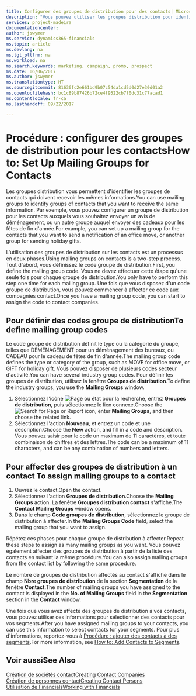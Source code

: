 ```yaml
---
title: Configurer des groupes de distribution pour des contacts| Microsoft Docs
description: "Vous pouvez utiliser les groupes distribution pour identifier les groupes contacts qui doivent recevoir les mêmes informations, par exemple, pour une promotion marketing ou une promotion."
services: project-madeira
documentationcenter: 
author: jswymer
ms.service: dynamics365-financials
ms.topic: article
ms.devlang: na
ms.tgt_pltfrm: na
ms.workload: na
ms.search.keywords: marketing, campaign, promo, prospect
ms.date: 06/06/2017
ms.author: jswymer
ms.translationtype: HT
ms.sourcegitcommit: 81636fc2e661bd9b07c54da1cd5d0d27e30d01a2
ms.openlocfilehash: bc1c89b87426b72ce4f9522cb7f0dc31c77acad1
ms.contentlocale: fr-ca
ms.lasthandoff: 09/22/2017

---
```

# <a name="how-to-set-up-mailing-groups-for-contacts"></a><span data-ttu-id="0fc55-103">Procédure : configurer des groupes de distribution pour les contacts</span><span class="sxs-lookup"><span data-stu-id="0fc55-103">How to: Set Up Mailing Groups for Contacts</span></span>
<span data-ttu-id="0fc55-104">Les groupes distribution vous permettent d'identifier les groupes de contacts qui doivent recevoir les mêmes informations.</span><span class="sxs-lookup"><span data-stu-id="0fc55-104">You can use mailing groups to identify groups of contacts that you want to receive the same information.</span></span> <span data-ttu-id="0fc55-105">Par exemple, vous pouvez configurer un groupe de distribution pour les contacts auxquels vous souhaitez envoyer un avis de déménagement, ou un autre groupe auquel envoyer des cadeaux pour les fêtes de fin d'année.</span><span class="sxs-lookup"><span data-stu-id="0fc55-105">For example, you can set up a mailing group for the contacts that you want to send a notification of an office move, or another group for sending holiday gifts.</span></span>

<span data-ttu-id="0fc55-106">L'utilisation des groupes de distribution sur les contacts est un processus en deux phases.</span><span class="sxs-lookup"><span data-stu-id="0fc55-106">Using mailing groups on contacts is a two-step process.</span></span> <span data-ttu-id="0fc55-107">Tout d'abord, vous définissez le code groupe de distribution.</span><span class="sxs-lookup"><span data-stu-id="0fc55-107">First, you define the mailing group code.</span></span> <span data-ttu-id="0fc55-108">Vous ne devez effectuer cette étape qu'une seule fois pour chaque groupe de distribution.</span><span class="sxs-lookup"><span data-stu-id="0fc55-108">You only have to perform this step one time for each mailing group.</span></span> <span data-ttu-id="0fc55-109">Une fois que vous disposez d'un code groupe de distribution, vous pouvez commencer à affecter ce code aux compagnies contact.</span><span class="sxs-lookup"><span data-stu-id="0fc55-109">Once you have a mailing group code, you can start to assign the code to contact companies.</span></span>

## <a name="to-define-mailing-group-codes"></a><span data-ttu-id="0fc55-110">Pour définir des codes groupe de distribution</span><span class="sxs-lookup"><span data-stu-id="0fc55-110">To define mailing group codes</span></span>
<span data-ttu-id="0fc55-111">Le code groupe de distribution définit le type ou la catégorie du groupe, telles que DÉMÉNAGEMENT pour un déménagement des bureaux, ou CADEAU pour le cadeau de fêtes de fin d'année.</span><span class="sxs-lookup"><span data-stu-id="0fc55-111">The mailing group code defines the type or category of the group, such as MOVE for office move, or GIFT for holiday gift.</span></span> <span data-ttu-id="0fc55-112">Vous pouvez disposer de plusieurs codes secteur d'activité.</span><span class="sxs-lookup"><span data-stu-id="0fc55-112">You can have several industry group codes.</span></span> <span data-ttu-id="0fc55-113">Pour définir les groupes de distribution, utilisez la fenêtre **Groupes de distribution**.</span><span class="sxs-lookup"><span data-stu-id="0fc55-113">To define the industry groups, you use the **Mailing Groups** window.</span></span>

1. <span data-ttu-id="0fc55-114">Sélectionnez l'icône ![Page ou état pour la recherche](media/ui-search/search_small.png "icône Page ou état pour la recherche"), entrez **Groupes de distribution**, puis sélectionnez le lien connexe.</span><span class="sxs-lookup"><span data-stu-id="0fc55-114">Choose the ![Search for Page or Report](media/ui-search/search_small.png "Search for Page or Report icon") icon, enter **Mailing Groups**, and then choose the related link.</span></span>
2. <span data-ttu-id="0fc55-115">Sélectionnez l'action **Nouveau**, et entrez un code et une description.</span><span class="sxs-lookup"><span data-stu-id="0fc55-115">Choose the **New** action, and fill in a code and description.</span></span> <span data-ttu-id="0fc55-116">Vous pouvez saisir pour le code un maximum de 11 caractères, et toute combinaison de chiffres et des lettres.</span><span class="sxs-lookup"><span data-stu-id="0fc55-116">The code can be a maximum of 11 characters, and can be any combination of numbers and letters.</span></span>

## <span data-ttu-id="0fc55-117"><a name="AssignMailGroupContact"></a> Pour affecter des groupes de distribution à un contact</span><span class="sxs-lookup"><span data-stu-id="0fc55-117"><a name="AssignMailGroupContact"></a> To assign mailing groups to a contact</span></span>
1. <span data-ttu-id="0fc55-118">Ouvrez le contact.</span><span class="sxs-lookup"><span data-stu-id="0fc55-118">Open the contact.</span></span>
2. <span data-ttu-id="0fc55-119">Sélectionnez l'action **Groupes de distribution**.</span><span class="sxs-lookup"><span data-stu-id="0fc55-119">Choose the **Mailing Groups** action.</span></span> <span data-ttu-id="0fc55-120">La fenêtre **Groupes distribution contact** s'affiche.</span><span class="sxs-lookup"><span data-stu-id="0fc55-120">The **Contact Mailing Groups** window opens.</span></span>
3. <span data-ttu-id="0fc55-121">Dans le champ **Code groupes de distribution**, sélectionnez le groupe de distribution à affecter.</span><span class="sxs-lookup"><span data-stu-id="0fc55-121">In the **Mailing Groups Code** field, select the mailing group that you want to assign.</span></span>

<span data-ttu-id="0fc55-122">Répétez ces phases pour chaque groupe de distribution à affecter.</span><span class="sxs-lookup"><span data-stu-id="0fc55-122">Repeat these steps to assign as many mailing groups as you want.</span></span> <span data-ttu-id="0fc55-123">Vous pouvez également affecter des groupes de distribution à partir de la liste des contacts en suivant la même procédure.</span><span class="sxs-lookup"><span data-stu-id="0fc55-123">You can also assign mailing groups from the contact list by following the same procedure.</span></span>

<span data-ttu-id="0fc55-124">Le nombre de groupes de distribution affectés au contact s'affiche dans le champ **Nbre groupes de distribution** de la section **Segmentation** de la fenêtre **Contact**.</span><span class="sxs-lookup"><span data-stu-id="0fc55-124">The number of mailing groups you have assigned to the contact is displayed in the **No. of Mailing Groups** field in the **Segmentation** section in the **Contact** window.</span></span>

<span data-ttu-id="0fc55-125">Une fois que vous avez affecté des groupes de distribution à vos contacts, vous pouvez utiliser ces informations pour sélectionner des contacts pour vos segments.</span><span class="sxs-lookup"><span data-stu-id="0fc55-125">After you have assigned mailing groups to your contacts, you can use this information to select contacts for your segments.</span></span> <span data-ttu-id="0fc55-126">Pour plus d'informations, reportez-vous à [Procédure : ajouter des contacts à des segments](marketing-add-contact-segment.md).</span><span class="sxs-lookup"><span data-stu-id="0fc55-126">For more information, see [How to: Add Contacts to Segments](marketing-add-contact-segment.md).</span></span>

## <a name="see-also"></a><span data-ttu-id="0fc55-127">Voir aussi</span><span class="sxs-lookup"><span data-stu-id="0fc55-127">See Also</span></span>
[<span data-ttu-id="0fc55-128">Création de sociétés contact</span><span class="sxs-lookup"><span data-stu-id="0fc55-128">Creating Contact Companies</span></span>](marketing-create-contact-companies.md)  
[<span data-ttu-id="0fc55-129">Création de personnes contact</span><span class="sxs-lookup"><span data-stu-id="0fc55-129">Creating Contact Persons</span></span>](marketing-create-contact-persons.md)  
[<span data-ttu-id="0fc55-130">Utilisation de Financials</span><span class="sxs-lookup"><span data-stu-id="0fc55-130">Working with Financials</span></span>](ui-work-product.md)

